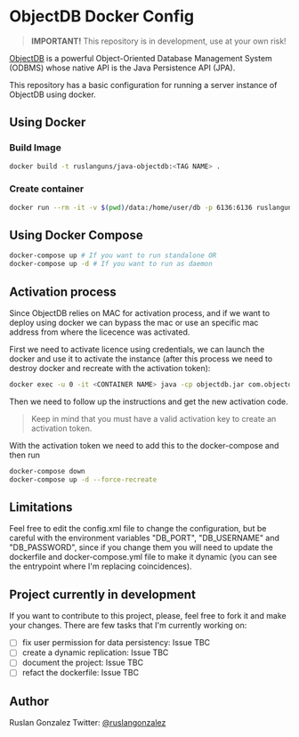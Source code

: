 # ObjectDB Docker Config

> **IMPORTANT!** This repository is in development, use at your own risk!

[ObjectDB](https://www.objectdb.com/) is a powerful Object-Oriented Database Management System (ODBMS)
whose native API is the Java Persistence API (JPA).

This repository has a basic configuration for running a server instance of ObjectDB using docker.

## Using Docker

### Build Image

```bash
docker build -t ruslanguns/java-objectdb:<TAG NAME> .
```

### Create container

```bash
docker run --rm -it -v $(pwd)/data:/home/user/db -p 6136:6136 ruslanguns/java-objectdb:latest
```

## Using Docker Compose

```bash
docker-compose up # If you want to run standalone OR
docker-compose up -d # If you want to run as daemon
```

## Activation process

Since ObjectDB relies on MAC for activation process, and if we want to deploy using docker we can bypass the mac or use an specific mac address from where the licecence was activated.

First we need to activate licence using credentials, we can launch the docker and use it to activate the instance (after this process we need to destroy docker and recreate with the activation token):

```bash
docker exec -u 0 -it <CONTAINER NAME> java -cp objectdb.jar com.objectdb.Activator
```

Then we need to follow up the instructions and get the new activation code.

> Keep in mind that you must have a valid activation key to create an activation token.

With the activation token we need to add this to the docker-compose and then run

```bash
docker-compose down
docker-compose up -d --force-recreate
```

## Limitations

Feel free to edit the config.xml file to change the configuration, but be careful with the environment variables "DB_PORT", "DB_USERNAME" and "DB_PASSWORD", since if you change them you will need to update the dockerfile and docker-compose.yml file to make it dynamic (you can see the entrypoint where I'm replacing coincidences).

## Project currently in development

If you want to contribute to this project, please, feel free to fork it and make your changes.
There are few tasks that I'm currently working on:

- [ ] fix user permission for data persistency: Issue TBC
- [ ] create a dynamic replication: Issue TBC
- [ ] document the project: Issue TBC
- [ ] refact the dockerfile: Issue TBC

## Author

Ruslan Gonzalez
Twitter: [@ruslangonzalez](https://twitter.com/ruslangonzalez)
